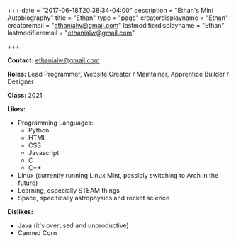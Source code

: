 +++
date = "2017-06-18T20:38:34-04:00"
description = "Ethan's Mini Autobiography"
title = "Ethan"
type = "page"
creatordisplayname = "Ethan"
creatoremail = "ethanialw@gmail.com"
lastmodifierdisplayname = "Ethan"
lastmodifieremail = "ethanialw@gmail.com"

+++

**Contact:** <a href="mailto:ethanialw@gmail.com">ethanialw@gmail.com</a>

**Roles:** Lead Programmer, Website Creator / Maintainer, Apprentice Builder / Designer

**Class:** 2021

**Likes:**
<ul>
  <li>Programming Languages:
    <ul>
      <li>Python</li>
      <li>HTML</li>
      <li>CSS</li>
      <li>Javascript</li>
      <li>C</li>
      <li>C++</li>
    </ul>
  </li>
  <li>Linux (currently running Linux Mint, possibly switching to Arch in the future)</li>
  <li>Learning, especially STEAM things</li>
  <li>Space, specifically astrophysics and rocket science</li>
</ul>

**Dislikes:**
<ul>
  <li>Java (it's overused and unproductive)</li>
  <li>Canned Corn</li>
</ul>
